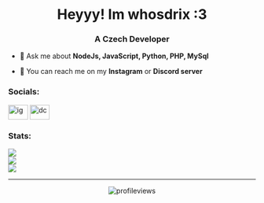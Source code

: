 <h1 align="center">Heyyy! Im whosdrix :3</h1>
<h3 align="center">A Czech Developer</h3>

- 💬 Ask me about **NodeJs, JavaScript, Python, PHP, MySql**

- 💬 You can reach me on my **Instagram** or **Discord server**

<h3 align="left">Socials:</h3>
<p align="left">
<a href="https://instagram.com/whosdrix" target="blank"><img align="center" src="https://www.svgrepo.com/show/452229/instagram-1.svg" alt="ig" height="30" width="40" /></a>
<a href="https://discord.gg/65exWz2dQ6" target="blank"><img align="center" src="https://www.svgrepo.com/show/353655/discord-icon.svg" alt="dc" height="30" width="40" /></a>
</p>

<h3 align="left">Stats:</h3>

![](https://github-readme-stats.vercel.app/api?username=whosdrix&theme=dark&hide_border=false&include_all_commits=false&count_private=false)<br/>
![](https://github-readme-streak-stats.herokuapp.com/?user=whosdrix&theme=dark&hide_border=false)<br/>
![](https://github-readme-stats.vercel.app/api/top-langs/?username=whosdrix&theme=dark&hide_border=false&include_all_commits=false&count_private=false&layout=compact)

<hr>
<p align="center"> <img src="https://komarev.com/ghpvc/?username=whosdrix&label=Profile%20views&color=0e75b6&style=flat" alt="profileviews" /> </p>
